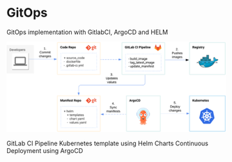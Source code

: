 # GitOps
GitOps implementation with  GitlabCI, ArgoCD and HELM

![plot](./GitOpsImage.png)

GitLab CI Pipeline
Kubernetes template using Helm Charts
Continuous Deployment using ArgoCD
